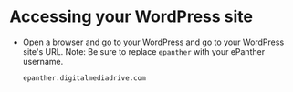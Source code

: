 # Accessing your WordPress site

* Open a browser and go to your WordPress and go to your WordPress site's URL. Note: Be sure to replace `epanther` with your ePanther username.

  `epanther.digitalmediadrive.com`


